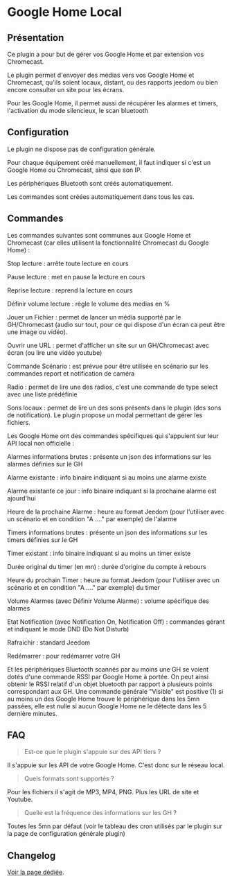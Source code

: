 # Google Home Local

## Présentation

Ce plugin a pour but de gérer vos Google Home et par extension vos Chromecast.

Le plugin permet d'envoyer des médias vers vos Google Home et Chromecast, qu'ils soient locaux, distant, ou des rapports jeedom ou bien encore consulter un site pour les écrans.

Pour les Google Home, il permet aussi de récupérer les alarmes et timers, l'activation du mode silencieux, le scan bluetooth

## Configuration

Le plugin ne dispose pas de configuration générale.

Pour chaque équipement créé manuellement, il faut indiquer si c'est un Google Home ou Chromecast, ainsi que son IP.

Les périphériques Bluetooth sont créés automatiquement.

Les commandes sont créées automatiquement dans tous les cas.

## Commandes

Les commandes suivantes sont communes aux Google Home et Chromecast (car elles utilisent la fonctionnalité Chromecast du Google Home) :

Stop lecture : arrête toute lecture en cours

Pause lecture : met en pause la lecture en cours

Reprise lecture : reprend la lecture en cours

Définir volume lecture : règle le volume des medias en %

Jouer un Fichier : permet de lancer un média supporté par le GH/Chromecast (audio sur tout, pour ce qui dispose d'un écran ca peut être une image ou vidéo).

Ouvrir une URL : permet d'afficher un site sur un GH/Chromecast avec écran (ou lire une vidéo youtube)

Commande Scénario : est prévue pour être utilisée en scénario sur les commandes report et notification de caméra

Radio : permet de lire une des radios, c'est une commande de type select avec une liste prédéfinie

Sons locaux : permet de lire un des sons présents dans le plugin (des sons de notification). Le plugin propose un modal permettant de gérer les fichiers.


Les Google Home ont des commandes spécifiques qui s'appuient sur leur API local non officielle :

Alarmes informations brutes : présente un json des informations sur les alarmes définies sur le GH

Alarme existante : info binaire indiquant si au moins une alarme existe

Alarme existante ce jour : info binaire indiquant si la prochaine alarme est ajourd'hui

Heure de la prochaine Alarme : heure au format Jeedom (pour l'utiliser avec un scénario et en condition "A ...." par exemple) de l'alarme

Timers informations brutes : présente un json des informations sur les timers définies sur le GH

Timer existant : info binaire indiquant si au moins un timer existe

Durée original du timer (en mn) : durée d'origine du compte à rebours

Heure du prochain Timer : heure au format Jeedom (pour l'utiliser avec un scénario et en condition "A ...." par exemple) du timer

Volume Alarmes (avec Définir Volume Alarme) : volume spécifique des alarmes

Etat Notification (avec Notification On, Notification Off) : commandes gérant et indiquant le mode DND (Do Not Disturb)

Rafraichir : standard Jeedom

Redémarrer : pour redémarrer votre GH


Et les périphériques Bluetooth scannés par au moins une GH se voient dotés d'une commande RSSI par Google Home à portée. On peut ainsi obtenir le RSSI relatif d'un objet bluetooth par rapport à plusieurs points correspondant aux GH. Une commande générale "Visible" est positive (1) si au moins un des Google Home trouve le périphérique dans les 5mn passées, elle est nulle si aucun Google Home ne le détecte dans les 5 dernière minutes.

## FAQ

> Est-ce que le plugin s'appuie sur des API tiers ?

Il s'appuie sur les API de votre Google Home. C'est donc sur le réseau local.

> Quels formats sont supportés ?

Pour les fichiers il s'agit de MP3, MP4, PNG. Plus les URL de site et Youtube.

> Quelle est la fréquence des informations sur les GH ?

Toutes les 5mn par défaut (voir le tableau des cron utilisés par le plugin sur la page de configuration générale plugin)

## Changelog

[Voir la page dédiée](changelog.md).

